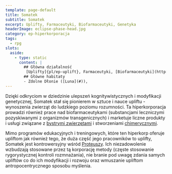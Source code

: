 ```yaml
---
template: page-default
title: Somatek
subtitle: Somatek
excerpt: Uplifty, Farmaceutyki, Biofarmaceutyki, Genetyka
headerImage: eclipse-phase-head.jpg
category: ep-hiperkorporacja
tags:
  - rpg
slots:
  aside:
    - type: static
      content: |
        ## Główna działalność
         [Uplifty]{pl/ep-uplift}, Farmaceutyki, [Biofarmaceutyki](http://en.wikipedia.org/wiki/Pharming_%28genetics%29), Genetyka
        ## Główne habitaty
        - Zdolne Dłonie ([Luna](#)), 
---
```

Dzięki odkryciom w dziedzinie ulepszeń kognitywistycznych i modyfikacji genetycznej, Somatek stał się pionierem w sztuce i nauce upliftu - wynoszenia zwierząt do ludzkiego poziomu rozumności. Ta hiperkorporacja prowadzi również prace nad biofarmaceutykami (substancjami leczniczymi pozyskiwanymi z organizmów transgenicznych) i marketuje liczne produkty i usługi związane z [bystrymi zwierzętami](#) i stworzeniami [chimerycznymi](http://pl.wikipedia.org/wiki/Chimera_%28biologia%29).

Mimo programów edukacyjnych i treningowych, które ten hiperkorp oferuje upliftom jak również tego, że duża część jego pracowników to uplifty, Somatek jest kontrowersyjny wśród [Proteuszy](#). Ich niezadowolenie wzbudzają stosowane przez tą korporację metody (częste stosowanie rygorystycznej kontroli rozmnażania), nie branie pod uwagę zdania samych upliftów co do ich modyfikacji i rozwoju oraz wmuszanie upliftom antropocentrycznego sposobu myślenia.
